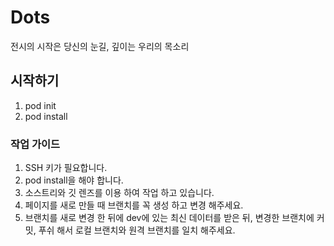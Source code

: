 # Dots

전시의 시작은 당신의 눈길, 깊이는 우리의 목소리

## 시작하기

1. pod init
2. pod install

### 작업 가이드 

1. SSH 키가 필요합니다.
2. pod install을 해야 합니다.
3. 소스트리와 깃 렌즈를 이용 하여 작업 하고 있습니다.
4. 페이지를 새로 만들 때 브랜치를 꼭 생성 하고 변경 해주세요.
5. 브랜치를 새로 변경 한 뒤에 dev에 있는 최신 데이터를 받은 뒤, 변경한 브랜치에 커밋, 푸쉬 해서 로컬 브랜치와 원격 브랜치를 일치 해주세요.
